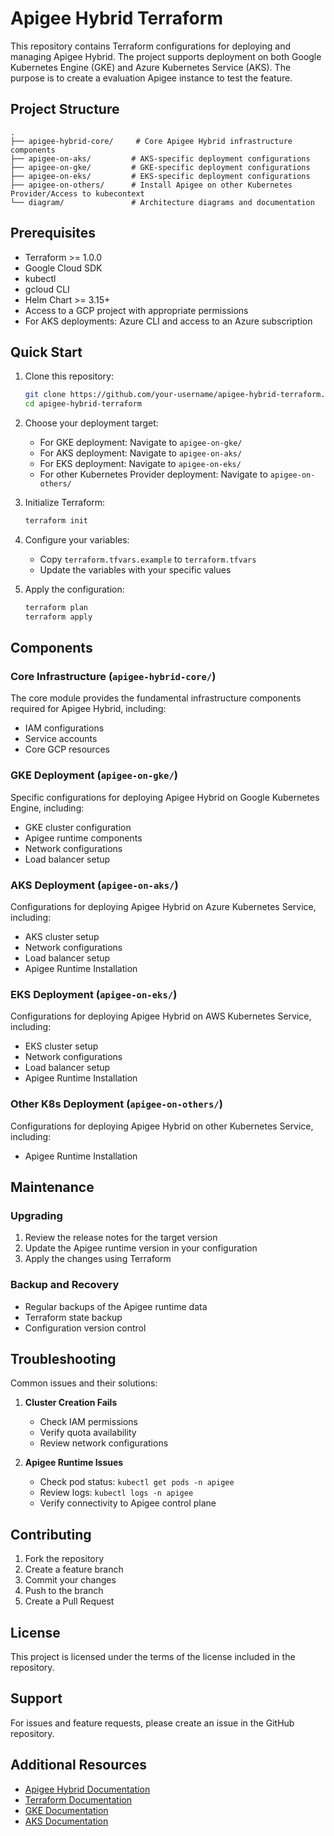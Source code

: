 # Apigee Hybrid Terraform

This repository contains Terraform configurations for deploying and managing Apigee Hybrid. The project supports deployment on both Google Kubernetes Engine (GKE) and Azure Kubernetes Service (AKS). The purpose is to create a evaluation Apigee instance to test the feature.


## Project Structure

```
.
├── apigee-hybrid-core/     # Core Apigee Hybrid infrastructure components
├── apigee-on-aks/         # AKS-specific deployment configurations
├── apigee-on-gke/         # GKE-specific deployment configurations
├── apigee-on-eks/         # EKS-specific deployment configurations
├── apigee-on-others/      # Install Apigee on other Kubernetes Provider/Access to kubecontext
└── diagram/               # Architecture diagrams and documentation
```

## Prerequisites

- Terraform >= 1.0.0
- Google Cloud SDK
- kubectl
- gcloud CLI
- Helm Chart >= 3.15+
- Access to a GCP project with appropriate permissions
- For AKS deployments: Azure CLI and access to an Azure subscription

## Quick Start

1. Clone this repository:
   ```bash
   git clone https://github.com/your-username/apigee-hybrid-terraform.git
   cd apigee-hybrid-terraform
   ```

2. Choose your deployment target:
   - For GKE deployment: Navigate to `apigee-on-gke/`
   - For AKS deployment: Navigate to `apigee-on-aks/`
   - For EKS deployment: Navigate to `apigee-on-eks/`
   - For other Kubernetes Provider deployment: Navigate to `apigee-on-others/`

3. Initialize Terraform:
   ```bash
   terraform init
   ```

4. Configure your variables:
   - Copy `terraform.tfvars.example` to `terraform.tfvars`
   - Update the variables with your specific values

5. Apply the configuration:
   ```bash
   terraform plan
   terraform apply
   ```

## Components

### Core Infrastructure (`apigee-hybrid-core/`)

The core module provides the fundamental infrastructure components required for Apigee Hybrid, including:
- IAM configurations
- Service accounts
- Core GCP resources

### GKE Deployment (`apigee-on-gke/`)

Specific configurations for deploying Apigee Hybrid on Google Kubernetes Engine, including:
- GKE cluster configuration
- Apigee runtime components
- Network configurations
- Load balancer setup

### AKS Deployment (`apigee-on-aks/`)

Configurations for deploying Apigee Hybrid on Azure Kubernetes Service, including:
- AKS cluster setup
- Network configurations
- Load balancer setup
- Apigee Runtime Installation


### EKS Deployment (`apigee-on-eks/`)

Configurations for deploying Apigee Hybrid on AWS Kubernetes Service, including:
- EKS cluster setup
- Network configurations
- Load balancer setup
- Apigee Runtime Installation

### Other K8s Deployment (`apigee-on-others/`)

Configurations for deploying Apigee Hybrid on other Kubernetes Service, including:

- Apigee Runtime Installation

## Maintenance

### Upgrading

1. Review the release notes for the target version
2. Update the Apigee runtime version in your configuration
3. Apply the changes using Terraform

### Backup and Recovery

- Regular backups of the Apigee runtime data
- Terraform state backup
- Configuration version control

## Troubleshooting

Common issues and their solutions:

1. **Cluster Creation Fails**
   - Check IAM permissions
   - Verify quota availability
   - Review network configurations

2. **Apigee Runtime Issues**
   - Check pod status: `kubectl get pods -n apigee`
   - Review logs: `kubectl logs -n apigee`
   - Verify connectivity to Apigee control plane

## Contributing

1. Fork the repository
2. Create a feature branch
3. Commit your changes
4. Push to the branch
5. Create a Pull Request

## License

This project is licensed under the terms of the license included in the repository.

## Support

For issues and feature requests, please create an issue in the GitHub repository.

## Additional Resources

- [Apigee Hybrid Documentation](https://cloud.google.com/apigee/docs/hybrid)
- [Terraform Documentation](https://www.terraform.io/docs)
- [GKE Documentation](https://cloud.google.com/kubernetes-engine/docs)
- [AKS Documentation](https://docs.microsoft.com/azure/aks)
